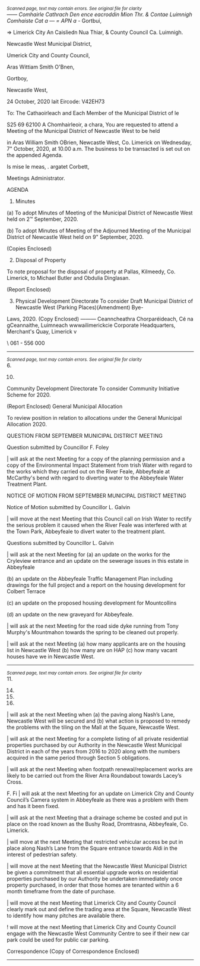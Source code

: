 *<small>Scanned page, text may contain errors. See original file for clarity</small>*  
—_— Comhairle Cathrach Den ence eacroddin Mion Thr.
& Contae Luimnigh Comhaiste Cat a — =
APN a -_ Gortbui,

=> Limerick City An Caisliedn Nua Thiar,
& County Council Ca. Luimnigh.

Newcastle West Municipal District,

Umerick City and County Council,

Aras Wittiam Smith O'Bnen,

Gortboy,

Newcastle West,

24 October, 2020 lait
Eircode: V42EH73

To: The Cathaoirleach and Each Member of the Municipal District of le

S25 69 62100
A Chomhairleoir, a chara,
You are requested to attend a Meeting of the Municipal District of Newcastle West to be held

in Aras William Smith OBrien, Newcastle West, Co. Limerick on Wednesday, 7" October,
2020, at 10.00 a.m. The business to be transacted is set out on the appended Agenda.

Is mise le meas, .
argatet Corbett,

Meetings Administrator.

AGENDA

1. Minutes

(a) To adopt Minutes of Meeting of the Municipal District of Newcastle West held on 2™
September, 2020.

(b) To adopt Minutes of Meeting of the Adjourned Meeting of the Municipal District of
Newcastle West held on 9" September, 2020.

(Copies Enclosed)

2. Disposal of Property

To note proposal for the disposal of property at Pallas, Kilmeedy, Co. Limerick, to
Michael Butler and Obdulia Dinglasan.

(Report Enclosed)

3. Physical Development Directorate
To consider Draft Municipal District of Newcastle West (Parking Places)(Amendment) Bye-

Laws, 2020.
(Copy Enclosed)
———
Ceanncheathra Chorparéideach, Cé na gCeannaithe, Luimneach wwwailimerickcie
Corporate Headquarters, Merchant's Quay, Limerick v

\ 061 - 556 000

---
*<small>Scanned page, text may contain errors. See original file for clarity</small>*  
6.

10.

Community Development Directorate
To consider Community Initiative Scheme for 2020.

(Report Enclosed)
General Municipal Allocation

To review position in relation to allocations under the General Municipal Allocation
2020.

QUESTION FROM SEPTEMBER MUNICIPAL DISTRICT MEETING

Question submitted by Councillor F. Foley

| will ask at the next Meeting for a copy of the planning permission and a copy of the
Environmental Impact Statement from trish Water with regard to the works which
they carried out on the River Feale, Abbeyfeale at McCarthy's bend with regard to
diverting water to the Abbeyfeale Water Treatment Plant.

NOTICE OF MOTION FROM SEPTEMBER MUNICIPAL DISTRICT
MEETING

Notice of Motion submitted by Councillor L. Galvin

| will move at the next Meeting that this Council call on Irish Water to rectify the
serious problem it caused when the River Feale was interfered with at the Town Park,
Abbeyfeale to divert water to the treatment plant.

Questions submitted by Councillor L. Galvin

| will ask at the next Meeting for (a) an update on the works for the Cryleview
entrance and an update on the sewerage issues in this estate in Abbeyfeale

(b) an update on the Abbeyfeale Traffic Management Plan including drawings for the
full project and a report on the housing development for Colbert Terrace

(c) an update on the proposed housing development for Mountcollins

(d) an update on the new graveyard for Abbeyfeale.

| will ask at the next Meeting for the road side dyke running from Tony Murphy's
Mountmahon towards the spring to be cleaned out properly.

| will ask at the next Meeting (a) how many applicants are on the housing list in
Newcastle West (b) how many are on HAP (c) how many vacant houses have we in
Newcastle West.

---
*<small>Scanned page, text may contain errors. See original file for clarity</small>*  
11.

14.

16.

17.

| will ask at the next Meeting when (a) the paving along Nash’s Lane, Newcastle West
will be secured and (b) what action is proposed to remedy the problems with the
tiling on the Mall at the Square, Newcastle West.

| will ask at the next Meeting for a complete listing of all private residential
properties purchased by our Authority in the Newcastle West Municipal District in
each of the years from 2016 to 2020 along with the numbers acquired in the same
period through Section 5 obligations.

| will ask at the next Meeting when footpath renewal/replacement works are likely
to be carried out from the River Arra Roundabout towards Lacey’s Cross.

F. Fi
| will ask at the next Meeting for an update on Limerick City and County Council’s
Camera system in Abbeyfeale as there was a problem with them and has it been
fixed.

| will ask at the next Meeting that a drainage scheme be costed and put in place on
the road known as the Bushy Road, Dromtrasna, Abbeyfeale, Co. Limerick.

| will move at the next Meeting that restricted vehicular access be put in place along
Nash’s Lane from the Square entrance towards Aldi in the interest of pedestrian
safety.

| will move at the next Meeting that the Newcastle West Municipal District be given
a commitment that all essential upgrade works on residential properties purchased
by our Authority be undertaken immediately once property purchased, in order that
those homes are tenanted within a 6 month timeframe from the date of purchase.

| will move at the next Meeting that Limerick City and County Council clearly mark
out and define the trading area at the Square, Newcastle West to identify how many
pitches are available there.

! will move at the next Meeting that Limerick City and County Council engage with
the Newcastle West Community Centre to see if their new car park could be used for
public car parking.

Correspondence
(Copy of Correspondence Enclosed)

---
